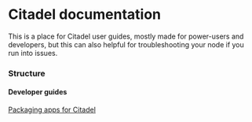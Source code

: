 # Citadel documentation

This is a place for Citadel user guides, mostly made for power-users and developers,
but this can also helpful for troubleshooting your node if you run into issues.

### Structure

#### Developer guides

[Packaging apps for Citadel](developers/building-apps.md)

